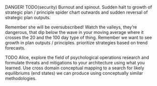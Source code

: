 DANGER! TODO(security) Burnout and spinout. Sudden halt to growth of strategic plan / principle spider chart outwards and sudden reversal of strategic plan outputs.

Remember she will be oversubscribed! Watch the valleys, they’re dangerous, that dip below the wave in your moving average where it crosses the 20 and the 100 day type of thing. Remember we want to see growth in plan outputs / principles. prioritize strategies based on trend forecasts.

TODO Alice, explore the field of psychological operations research and formulate threats and mitigations to your architecture using what you learned. Use cross domain conceptual mapping to a search for likely equilibriums (end states) we can produce using conceptually similar methodologies.